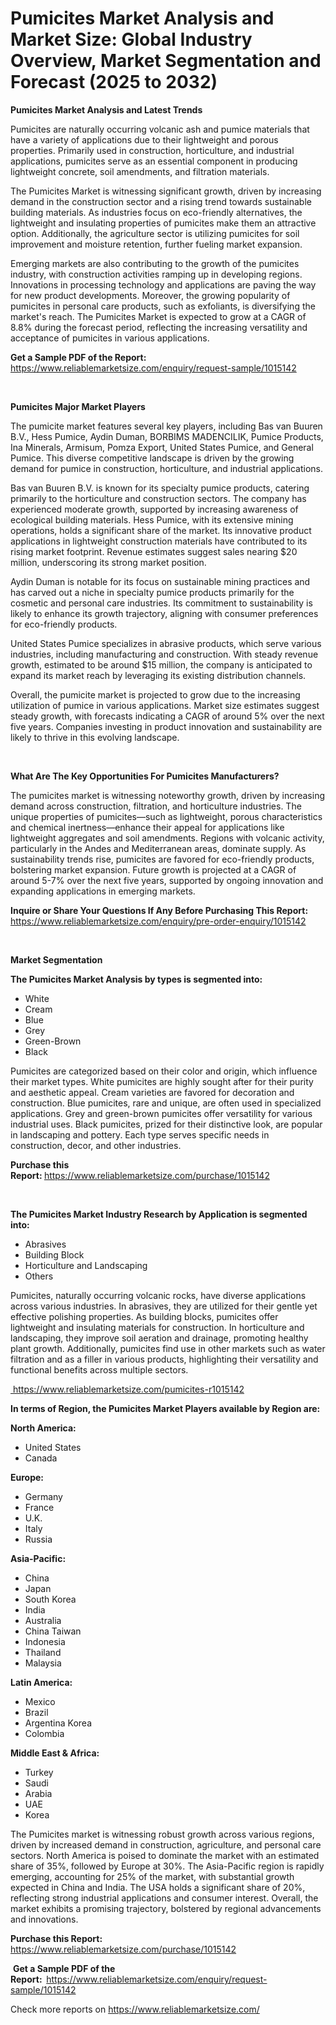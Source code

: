 <p><h1>Pumicites Market Analysis and Market Size: Global Industry Overview, Market Segmentation and Forecast (2025 to 2032)</h1></p><p><strong>Pumicites Market Analysis and Latest Trends</strong></p>
<p><p>Pumicites are naturally occurring volcanic ash and pumice materials that have a variety of applications due to their lightweight and porous properties. Primarily used in construction, horticulture, and industrial applications, pumicites serve as an essential component in producing lightweight concrete, soil amendments, and filtration materials.</p><p>The Pumicites Market is witnessing significant growth, driven by increasing demand in the construction sector and a rising trend towards sustainable building materials. As industries focus on eco-friendly alternatives, the lightweight and insulating properties of pumicites make them an attractive option. Additionally, the agriculture sector is utilizing pumicites for soil improvement and moisture retention, further fueling market expansion.</p><p>Emerging markets are also contributing to the growth of the pumicites industry, with construction activities ramping up in developing regions. Innovations in processing technology and applications are paving the way for new product developments. Moreover, the growing popularity of pumicites in personal care products, such as exfoliants, is diversifying the market's reach. The Pumicites Market is expected to grow at a CAGR of 8.8% during the forecast period, reflecting the increasing versatility and acceptance of pumicites in various applications.</p></p>
<p><strong>Get a Sample PDF of the Report:&nbsp;</strong> <a href="https://www.reliablemarketsize.com/enquiry/request-sample/1015142?utm_campaign=2628&utm_medium=2&utm_source=Github&utm_content=ia&utm_term=06032025&utm_id=pumicites">https://www.reliablemarketsize.com/enquiry/request-sample/1015142</a></p>
<p>&nbsp;</p>
<p><strong>Pumicites Major Market Players</strong></p>
<p><p>The pumicite market features several key players, including Bas van Buuren B.V., Hess Pumice, Aydin Duman, BORBIMS MADENCILIK, Pumice Products, Ina Minerals, Armisum, Pomza Export, United States Pumice, and General Pumice. This diverse competitive landscape is driven by the growing demand for pumice in construction, horticulture, and industrial applications.</p><p>Bas van Buuren B.V. is known for its specialty pumice products, catering primarily to the horticulture and construction sectors. The company has experienced moderate growth, supported by increasing awareness of ecological building materials. Hess Pumice, with its extensive mining operations, holds a significant share of the market. Its innovative product applications in lightweight construction materials have contributed to its rising market footprint. Revenue estimates suggest sales nearing $20 million, underscoring its strong market position.</p><p>Aydin Duman is notable for its focus on sustainable mining practices and has carved out a niche in specialty pumice products primarily for the cosmetic and personal care industries. Its commitment to sustainability is likely to enhance its growth trajectory, aligning with consumer preferences for eco-friendly products.</p><p>United States Pumice specializes in abrasive products, which serve various industries, including manufacturing and construction. With steady revenue growth, estimated to be around $15 million, the company is anticipated to expand its market reach by leveraging its existing distribution channels.</p><p>Overall, the pumicite market is projected to grow due to the increasing utilization of pumice in various applications. Market size estimates suggest steady growth, with forecasts indicating a CAGR of around 5% over the next five years. Companies investing in product innovation and sustainability are likely to thrive in this evolving landscape.</p></p>
<p>&nbsp;</p>
<p><strong>What Are The Key Opportunities For Pumicites Manufacturers?</strong></p>
<p><p>The pumicites market is witnessing noteworthy growth, driven by increasing demand across construction, filtration, and horticulture industries. The unique properties of pumicites—such as lightweight, porous characteristics and chemical inertness—enhance their appeal for applications like lightweight aggregates and soil amendments. Regions with volcanic activity, particularly in the Andes and Mediterranean areas, dominate supply. As sustainability trends rise, pumicites are favored for eco-friendly products, bolstering market expansion. Future growth is projected at a CAGR of around 5-7% over the next five years, supported by ongoing innovation and expanding applications in emerging markets.</p></p>
<p><strong>Inquire or Share Your Questions If Any Before Purchasing This Report:</strong> <a href="https://www.reliablemarketsize.com/enquiry/pre-order-enquiry/1015142?utm_campaign=2628&utm_medium=2&utm_source=Github&utm_content=ia&utm_term=06032025&utm_id=pumicites">https://www.reliablemarketsize.com/enquiry/pre-order-enquiry/1015142</a></p>
<p>&nbsp;</p>
<p><strong>Market Segmentation</strong></p>
<p><strong>The Pumicites Market Analysis by types is segmented into:</strong></p>
<p><ul><li>White</li><li>Cream</li><li>Blue</li><li>Grey</li><li>Green-Brown</li><li>Black</li></ul></p>
<p><p>Pumicites are categorized based on their color and origin, which influence their market types. White pumicites are highly sought after for their purity and aesthetic appeal. Cream varieties are favored for decoration and construction. Blue pumicites, rare and unique, are often used in specialized applications. Grey and green-brown pumicites offer versatility for various industrial uses. Black pumicites, prized for their distinctive look, are popular in landscaping and pottery. Each type serves specific needs in construction, decor, and other industries.</p></p>
<p><strong>Purchase this Report:&nbsp;</strong><a href="https://www.reliablemarketsize.com/purchase/1015142?utm_campaign=2628&utm_medium=2&utm_source=Github&utm_content=ia&utm_term=06032025&utm_id=pumicites">https://www.reliablemarketsize.com/purchase/1015142</a></p>
<p>&nbsp;</p>
<p><strong>The Pumicites Market Industry Research by Application is segmented into:</strong></p>
<p><ul><li>Abrasives</li><li>Building Block</li><li>Horticulture and Landscaping</li><li>Others</li></ul></p>
<p><p>Pumicites, naturally occurring volcanic rocks, have diverse applications across various industries. In abrasives, they are utilized for their gentle yet effective polishing properties. As building blocks, pumicites offer lightweight and insulating materials for construction. In horticulture and landscaping, they improve soil aeration and drainage, promoting healthy plant growth. Additionally, pumicites find use in other markets such as water filtration and as a filler in various products, highlighting their versatility and functional benefits across multiple sectors.</p></p>
<p><a href="https://www.reliablemarketsize.com/pumicites-r1015142?utm_campaign=2628&utm_medium=2&utm_source=Github&utm_content=ia&utm_term=06032025&utm_id=pumicites">&nbsp;https://www.reliablemarketsize.com/pumicites-r1015142</a></p>
<p><strong>In terms of Region, the Pumicites Market Players available by Region are:</strong></p>
<p>
    <p> <strong> North America: </strong>
        <ul>
            <li>United States</li>
            <li>Canada</li>
        </ul>
        </p> 
    <p> <strong> Europe: </strong>
        <ul>
            <li>Germany</li>
            <li>France</li>
            <li>U.K.</li>
            <li>Italy</li>
            <li>Russia</li>
        </ul>
        </p> 
    <p> <strong> Asia-Pacific: </strong>
        <ul>
            <li>China</li>
            <li>Japan</li>
            <li>South Korea</li>
            <li>India</li>
            <li>Australia</li>
            <li>China Taiwan</li>
            <li>Indonesia</li>
            <li>Thailand</li>
            <li>Malaysia</li>
        </ul>
        </p> 
    <p> <strong> Latin America: </strong>
        <ul>
            <li>Mexico</li>
            <li>Brazil</li>
            <li>Argentina Korea</li>
            <li>Colombia</li>
        </ul>
        </p> 
    <p> <strong> Middle East & Africa: </strong>
        <ul>
            <li>Turkey</li>
            <li>Saudi</li>
            <li>Arabia</li>
            <li>UAE</li>
            <li>Korea</li>
        </ul>
    </p>
    </p>
<p><p>The Pumicites market is witnessing robust growth across various regions, driven by increased demand in construction, agriculture, and personal care sectors. North America is poised to dominate the market with an estimated share of 35%, followed by Europe at 30%. The Asia-Pacific region is rapidly emerging, accounting for 25% of the market, with substantial growth expected in China and India. The USA holds a significant share of 20%, reflecting strong industrial applications and consumer interest. Overall, the market exhibits a promising trajectory, bolstered by regional advancements and innovations.</p></p>
<p><strong>Purchase this Report: </strong><a href="https://www.reliablemarketsize.com/purchase/1015142?utm_campaign=2628&utm_medium=2&utm_source=Github&utm_content=ia&utm_term=06032025&utm_id=pumicites">https://www.reliablemarketsize.com/purchase/1015142</a></p>
<p>&nbsp;<strong>Get a Sample PDF of the Report:&nbsp;&nbsp;</strong><a href="https://www.reliablemarketsize.com/enquiry/request-sample/1015142?utm_campaign=2628&utm_medium=2&utm_source=Github&utm_content=ia&utm_term=06032025&utm_id=pumicites">https://www.reliablemarketsize.com/enquiry/request-sample/1015142</a></p>
<p><strong></strong></p>
<p>Check more reports on <a href="https://www.reliablemarketsize.com/?utm_campaign=2628&utm_medium=2&utm_source=Github&utm_content=ia&utm_term=06032025&utm_id=pumicites">https://www.reliablemarketsize.com/</a></p>